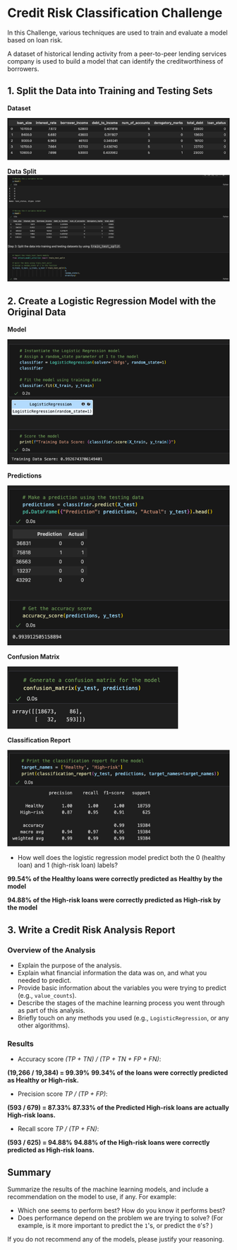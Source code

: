 # Credit Risk Classification Challenge

In this Challenge, various techniques are used to train and evaluate a model based on loan risk.

A dataset of historical lending activity from a peer-to-peer lending services company is used to build a model that can identify the creditworthiness of borrowers.


## 1. Split the Data into Training and Testing Sets

**Dataset**

![](Pics/Dataset.png)


**Data Split**
![](Pics/Splitdata.png)


## 2. Create a Logistic Regression Model with the Original Data

**Model**

![](Pics/Model.png)

**Predictions**

![](Pics/Predictions.png)

**Confusion Matrix**

![](Pics/Confusion.png)


**Classification Report**

![](Pics/Classification.png)

- How well does the logistic regression model predict both the 0 (healthy loan) and 1 (high-risk loan) labels?

**99.54% of the Healthy loans were correctly predicted as Healthy by the model**

**94.88% of the High-risk loans were correctly predicted as High-risk by the model**


## 3. Write a Credit Risk Analysis Report

### Overview of the Analysis

* Explain the purpose of the analysis.
* Explain what financial information the data was on, and what you needed to predict.
* Provide basic information about the variables you were trying to predict (e.g., `value_counts`).
* Describe the stages of the machine learning process you went through as part of this analysis.
* Briefly touch on any methods you used (e.g., `LogisticRegression`, or any other algorithms).

### Results

- Accuracy score *(TP + TN) / (TP + TN + FP + FN)*:

**(19,266 / 19,384) = 99.39%**
**99.34% of the loans were correctly predicted as Healthy or High-risk.**

- Precision score *TP / (TP + FP)*:

**(593 / 679) = 87.33%**
**87.33% of the Predicted High-risk loans are actually High-risk loans.**

- Recall score *TP / (TP + FN)*:

**(593 / 625) = 94.88%**
**94.88% of the High-risk loans were correctly predicted as High-risk loans.**

## Summary

Summarize the results of the machine learning models, and include a recommendation on the model to use, if any. For example:

* Which one seems to perform best? How do you know it performs best?
* Does performance depend on the problem we are trying to solve? (For example, is it more important to predict the `1`'s, or predict the `0`'s? )

If you do not recommend any of the models, please justify your reasoning.
